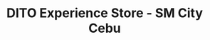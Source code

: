 ---
title: "DITO Experience Store - SM City Cebu"
url: /cebu-city/dito-experience-store-sm-city-cebu/
shop: mobile phone
---